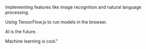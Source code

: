 Implementing features like image recognition and natural language processing.

Using TensorFlow.js to run models in the browser.

AI is the future.

Machine learning is cool."